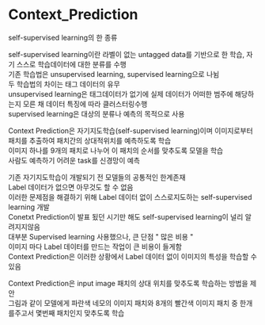 # Context_Prediction
self-supervised learning의 한 종류<br/>

self-supervised learning이란 라벨이 없는 untagged data를 기반으로 한 학습, 자기 스스로 학습데이터에 대한 분류를 수행<br/>
기존 학습법은 unsupervised learning, supervised learning으로 나뉨 <br/>
두 학습법의 차이는 태그 데이터의 유무<br/>
unsupervised learning은 태그데이터가 없기에 실제 데이터가 어떠한 범주에 해당하는지 모른 채 데이터 특징에 따라 클러스터링수행<br/>
supervised learning은 대상의 분류나 예측의 목적으로 사용<br/>

Context Prediction은 자기지도학습(self-supervised learning)이며 이미지로부터 패치를 추출하여 패치간의 상대적위치를 예측하도록 학습<br/>
이미지 하나를 9개의 패치로 나누어 이 패치의 순서를 맞추도록 모델을 학습<br/>
사람도 예측하기 어려운 task를 신경망이 예측<br/>

기존 자기지도학습이 개발되기 전 모델들의 공통적인 한계존재<br/>
Label 데이터가 없으면 아무것도 할 수 없음<br/>
이러한 문제점을 해결하기 위해 Label 데이터 없이 스스로지도하는 self-supervised learning 개발<br/>
Conetxt Prediction이 발표 됬던 시기만 해도 self-supervised learning이 널리 알려지지않음<br/>
대부분 Supervised learning 사용했으나, 큰 단점 " 많은 비용 " <br/>
이미지 마다 Label 데이터를 만드는 작업이 큰 비용이 들게함<br/>
Context Prediction은 이러한 상황에서 Label 데이터 없이 이미지의 특성을 학습할 수 있음<br/>

Context Prediction은 input image 패치의 상대 위치를 맞추도록 학습하는 방법을 제안<br/>
그림과 같이 모델에게 파란색 네모의 이미지 패치와 8개의 빨간색 이미지 패치 중 한개를주고서 몇번째 패치인지 맞추도록 학습<br/>


